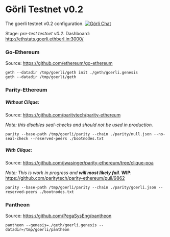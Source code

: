 # Görli Testnet v0.2
The goerli testnet v0.2 configuration. [![Görli Chat](https://badges.gitter.im/gitterHQ/gitter.png)](https://gitter.im/goerli/testnet)

Stage: _pre-test testnet v0.2_. Dashboard: http://ethstats.goerli.ethberl.in:3000/

### Go-Ethereum

Source: https://github.com/ethereum/go-ethereum

```
geth --datadir /tmp/goerli/geth init ./geth/goerli.genesis
geth --datadir /tmp/goerli/geth
```

### Parity-Ethereum

##### Without Clique:

Source: https://github.com/paritytech/parity-ethereum

_Note: this disables seal-checks and should not be used in production._

```
parity --base-path /tmp/goerli/parity --chain ./parity/null.json --no-seal-check --reserved-peers ./bootnodes.txt
```

##### With Clique:

Source: https://github.com/jwasinger/parity-ethereum/tree/clique-poa

_Note: This is work in progress and **will most likely fail**._ **WIP**: https://github.com/paritytech/parity-ethereum/pull/9862

```
parity --base-path /tmp/goerli/parity --chain ./parity/goerli.json --reserved-peers ./bootnodes.txt
```

### Pantheon

Source: https://github.com/PegaSysEng/pantheon

```
pantheon --genesis=./geth/goerli.genesis --datadir=/tmp/goerli/pantheon
```
